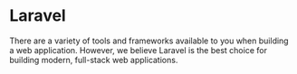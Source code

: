 # Laravel
There are a variety of tools and frameworks available to you when building a web application. However, we believe Laravel is the best choice for building modern, full-stack web applications.

